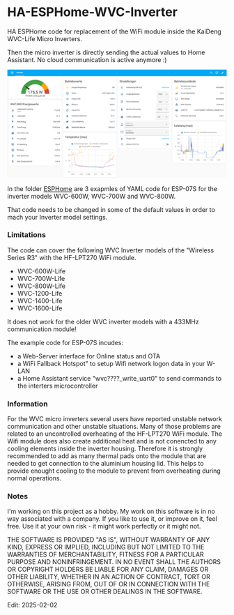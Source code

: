 # HA-ESPHome-WVC-Inverter
HA ESPHome code for replacement of the WiFi module inside the KaiDeng WVC-Life Micro Inverters.

Then the micro inverter is directly sending the actual values to Home Assistant. No cloud communication is active anymore :)

<img src="https://github.com/GernotAlthammer/HA-ESPHome-WVC-Inverter/blob/main/Pictures/WVC800_HA-Page.png">

In the folder <a href="https://github.com/GernotAlthammer/HA-ESPHome-WVC-Inverter/tree/main/ESPHome" rel="nofollow">ESPHome</a> are 3 exapmles of YAML code for ESP-07S for the inverter models WVC-600W, WVC-700W and WVC-800W.

That code needs to be changed in some of the default values in order to mach your Inverter model settings.

<h3 tabindex="-1" class="heading-element" dir="auto">Limitations</h3>
The code can cover the following WVC Inverter models of the "Wireless Series R3" with the HF-LPT270 WiFi module.

- WVC-600W-Life
- WVC-700W-Life
- WVC-800W-Life
- WVC-1200-Life
- WVC-1400-Life
- WVC-1600-Life

It does not work for the older WVC inverter models with a 433MHz communication module!

The example code for ESP-07S incudes:

- a Web-Server interface for Online status and OTA
- a WiFi Fallback Hotspot" to setup Wifi network logon data in your W-LAN
- a Home Assistant service "wvc????_write_uart0" to send commands to the interters microcontroller

<h3 tabindex="-1" class="heading-element" dir="auto">Information</h3>
For the WVC micro inverters several users have reported unstable network communication and other unstable situations. Many of those problems are related to an uncontrolled overheating of the HF-LPT270 WiFi module.
The Wifi module does also create additional heat and is not conencted to any cooling elements inside the inverter housing.
Therefore it is strongly recommended to add as many thermal pads onto the module that are needed to get connection to the aluminium housing lid.
This helps to provide enought cooling to the module to prevent from overheating during normal operations.


<h3 tabindex="-1" class="heading-element" dir="auto">Notes</h3>
I'm working on this project as a hobby. My work on this software is in no way associated with a company. If you like to use it, or improve on it, feel free. Use it at your own risk - it might work perfectly or it might not.


THE SOFTWARE IS PROVIDED "AS IS", WITHOUT WARRANTY OF ANY KIND, EXPRESS OR IMPLIED, INCLUDING BUT NOT LIMITED TO THE WARRANTIES OF MERCHANTABILITY, FITNESS FOR A PARTICULAR PURPOSE AND NONINFRINGEMENT. IN NO EVENT SHALL THE AUTHORS OR COPYRIGHT HOLDERS BE LIABLE FOR ANY CLAIM, DAMAGES OR OTHER LIABILITY, WHETHER IN AN ACTION OF CONTRACT, TORT OR OTHERWISE, ARISING FROM, OUT OF OR IN CONNECTION WITH THE SOFTWARE OR THE USE OR OTHER DEALINGS IN THE SOFTWARE.


Edit: 2025-02-02
